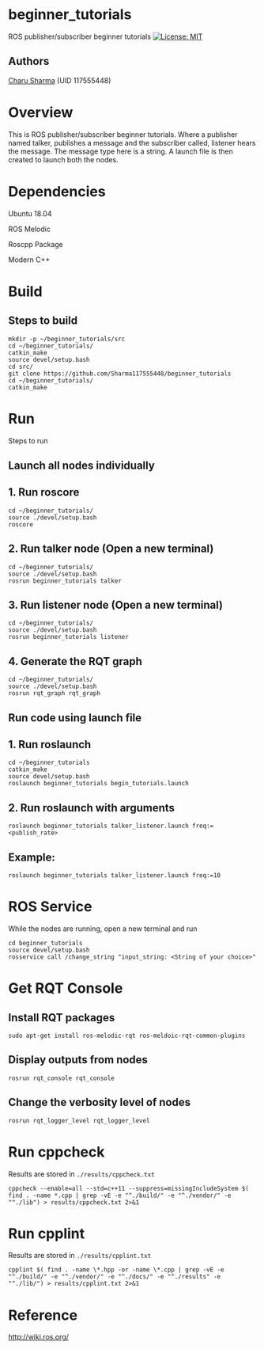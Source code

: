 # beginner_tutorials
ROS publisher/subscriber beginner tutorials
[![License: MIT](https://img.shields.io/badge/License-MIT-Default.svg)](https://opensource.org/licenses/MIT)


## Authors
[Charu Sharma](<https://github.com/Sharma117555448>) (UID 117555448)

# Overview
This is ROS publisher/subscriber beginner tutorials. Where a publisher named talker, publishes a message and the subscriber called, listener hears the message. The message type here is a string. A launch file is then created to launch both the nodes.

# Dependencies
Ubuntu 18.04

ROS Melodic

Roscpp Package

Modern C++ 


# Build
## Steps to build
```
mkdir -p ~/beginner_tutorials/src
cd ~/beginner_tutorials/
catkin_make
source devel/setup.bash
cd src/
git clone https://github.com/Sharma117555448/beginner_tutorials
cd ~/beginner_tutorials/
catkin_make

```

# Run
Steps to run
## Launch all nodes individually
## 1. Run roscore
```
cd ~/beginner_tutorials/
source ./devel/setup.bash
roscore
```
## 2. Run talker node (Open a new terminal)
```
cd ~/beginner_tutorials/
source ./devel/setup.bash
rosrun beginner_tutorials talker
```
## 3. Run listener node (Open a new terminal)
```
cd ~/beginner_tutorials/
source ./devel/setup.bash
rosrun beginner_tutorials listener
```
## 4. Generate the RQT graph
```
cd ~/beginner_tutorials/
source ./devel/setup.bash
rosrun rqt_graph rqt_graph
```
## Run code using launch file
## 1. Run roslaunch
```
cd ~/beginner_tutorials
catkin_make
source devel/setup.bash
roslaunch beginner_tutorials begin_tutorials.launch
```
## 2. Run roslaunch with arguments
```
roslaunch beginner_tutorials talker_listener.launch freq:=<publish_rate>
```
## Example:
```
roslaunch beginner_tutorials talker_listener.launch freq:=10
```

# ROS Service
While the nodes are running, open a new terminal and run
```
cd beginner_tutorials
source devel/setup.bash
rosservice call /change_string "input_string: <String of your choice>"
```
# Get RQT Console
## Install RQT packages
```
sudo apt-get install ros-melodic-rqt ros-meldoic-rqt-common-plugins
```

## Display outputs from nodes
```
rosrun rqt_console rqt_console
```
## Change the verbosity level of nodes
```
rosrun rqt_logger_level rqt_logger_level
```

# Run cppcheck
Results are stored in `./results/cppcheck.txt` 
```
cppcheck --enable=all --std=c++11 --suppress=missingIncludeSystem $( find . -name *.cpp | grep -vE -e "^./build/" -e "^./vendor/" -e "^./lib") > results/cppcheck.txt 2>&1
```

# Run cpplint
Results are stored in `./results/cpplint.txt`
```
cpplint $( find . -name \*.hpp -or -name \*.cpp | grep -vE -e "^./build/" -e "^./vendor/" -e "^./docs/" -e "^./results" -e "^./lib/") > results/cpplint.txt 2>&1
```

# Reference
http://wiki.ros.org/